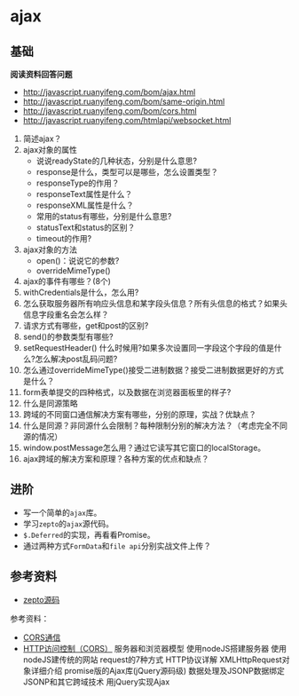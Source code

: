 # ajax

## 基础

**阅读资料回答问题**
- http://javascript.ruanyifeng.com/bom/ajax.html
- http://javascript.ruanyifeng.com/bom/same-origin.html
- http://javascript.ruanyifeng.com/bom/cors.html
- http://javascript.ruanyifeng.com/htmlapi/websocket.html

1. 简述ajax？
2. ajax对象的属性
    - 说说readyState的几种状态，分别是什么意思?
    - response是什么，类型可以是哪些，怎么设置类型？
    - responseType的作用？
    - responseText属性是什么？
    - responseXML属性是什么？
    - 常用的status有哪些，分别是什么意思?
    - statusText和status的区别？
    - timeout的作用?
3. ajax对象的方法
    - open()：说说它的参数?
    - overrideMimeType()
4. ajax的事件有哪些？(8个)
5. withCredentials是什么，怎么用?
6. 怎么获取服务器所有响应头信息和某字段头信息？所有头信息的格式？如果头信息字段重名会怎么样？
7. 请求方式有哪些，get和post的区别?
8. send()的参数类型有哪些?
9. setRequestHeader() 什么时候用?如果多次设置同一字段这个字段的值是什么?怎么解决post乱码问题?
10. 怎么通过overrideMimeType()接受二进制数据？接受二进制数据更好的方式是什么？
11. form表单提交的四种格式，以及数据在浏览器面板里的样子?
12. 什么是同源策略
13. 跨域的不同窗口通信解决方案有哪些，分别的原理，实战？优缺点？
14. 什么是同源？非同源什么会限制？每种限制分别的解决方法？（考虑完全不同源的情况）
15. window.postMessage怎么用？通过它读写其它窗口的localStorage。
16. ajax跨域的解决方案和原理？各种方案的优点和缺点？

## 进阶

- 写一个简单的`ajax`库。
- 学习`zepto`的`ajax`源代码。
- `$.Deferred`的实现，再看看Promise。
- 通过两种方式`FormData`和`file api`分别实战文件上传？

## 参考资料

- [zepto源码](https://github.com/madrobby/zepto)
    

参考资料：
- [CORS通信](http://javascript.ruanyifeng.com/bom/cors.html)
- [HTTP访问控制（CORS）](https://developer.mozilla.org/zh-CN/docs/Web/HTTP/Access_control_CORS#)
服务器和浏览器模型
使用nodeJS搭建服务器
使用nodeJS建传统的网站
request的7种方式
HTTP协议详解
XMLHttpRequest对象详细介绍
promise版的Ajax库(jQuery源码级)
数据处理及JSONP数据绑定
JSONP和其它跨域技术
用jQuery实现Ajax